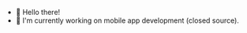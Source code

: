 - 👋 Hello there!
- 📱 I'm currently working on mobile app development (closed source).

<!---
berkiyo/berkiyo is a ✨ special ✨ repository because its `README.md` (this file) appears on your GitHub profile.
You can click the Preview link to take a look at your changes.
--->
